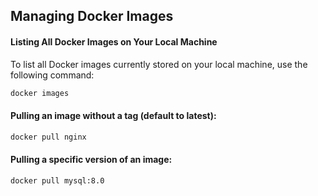 ## Managing Docker Images

#### Listing All Docker Images on Your Local Machine
To list all Docker images currently stored on your local machine, use the following command:

```bash
docker images
```

#### Pulling an image without a tag (default to latest):

```bash
docker pull nginx
```


#### Pulling a specific version of an image:
```bash
docker pull mysql:8.0
``` 

